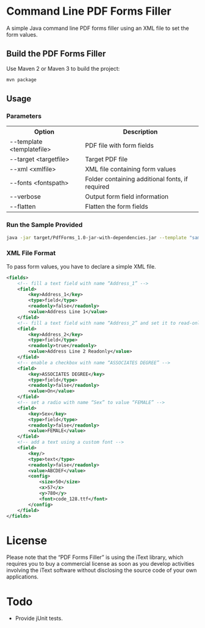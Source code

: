 # Command Line PDF Forms Filler

A simple Java command line PDF forms filler using an XML file to set the form values.

## Build the PDF Forms Filler

Use Maven 2 or Maven 3 to build the project:

```bash
mvn package
```

## Usage

### Parameters

<table>
    <tr>
        <th>Option</th>
        <th>Description</th>
    </tr>
    <tr>
        <td>--template &lt;templatefile&gt;</td>
        <td>PDF file with form fields</td>
    </tr>
    <tr>
        <td>--target &lt;targetfile&gt;</td>
        <td>Target PDF file</td>
    </tr>
    <tr>
        <td>--xml &lt;xmlfile&gt;</td>
        <td>XML file containing form values</td>
    </tr>
    <tr>
        <td>--fonts &lt;fontspath&gt;</td>
        <td>Folder containing additional fonts, if required</td>
    </tr>
    <tr>
        <td>--verbose</td>
        <td>Output form field information</td>
    </tr>
    <tr>
        <td>--flatten</td>
        <td>Flatten the form fields</td>
    </tr>
</table>

### Run the Sample Provided

```bash
java -jar target/PdfForms_1.0-jar-with-dependencies.jar --template "sample/formtest.pdf" --xml "sample/fields.xml" --target "sample/formtest.output.pdf" --verbose --fonts "sample"
```

### XML File Format

To pass form values, you have to declare a simple XML file.

```xml
<fields>
	<!-- fill a text field with name “Address_1” -->
	<field>
		<key>Address_1</key>
		<type>field</type>
		<readonly>false</readonly>
		<value>Address Line 1</value>
	</field>
	<!-- fill a text field with name “Address_2” and set it to read-only -->
	<field>
		<key>Address_2</key>
		<type>field</type>
		<readonly>true</readonly>
		<value>Address Line 2 Readonly</value>
	</field>
	<!-- enable a checkbox with name “ASSOCIATES DEGREE” -->
	<field>
		<key>ASSOCIATES DEGREE</key>
		<type>field</type>
		<readonly>false</readonly>
		<value>On</value>
	</field>
	<!-- set a radio with name “Sex” to value “FEMALE” -->
	<field>
		<key>Sex</key>
		<type>field</type>
		<readonly>false</readonly>
		<value>FEMALE</value>
	</field>
	<!-- add a text using a custom font -->
	<field>
		<key/>
		<type>text</type>
		<readonly>false</readonly>
		<value>ABCDEF</value>
		<config>
			<size>50</size>
			<x>57</x>
			<y>780</y>
			<font>code_128.ttf</font>
		</config>
	</field>
</fields>
```

# License

Please note that the “PDF Forms Filler” is using the iText library, which requires you to buy a commercial license as soon as you develop activities involving the iText software without disclosing the source code of your own applications.

# Todo

* Provide jUnit tests.
